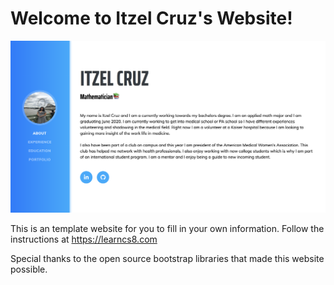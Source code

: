
# Welcome to Itzel Cruz's Website!

![Descritption of Image](img/website.png)



This is an template website for you to fill in your own information. Follow the instructions at https://learncs8.com

Special thanks to the open source bootstrap libraries that made this website possible. 
